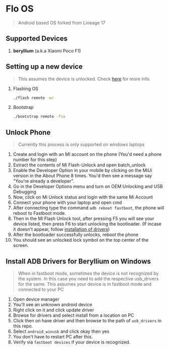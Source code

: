 # Flo OS
> Android based OS forked from Lineage 17
## Supported Devices
1. **beryllium** (a.k.a Xiaomi Poco F1)

## Setting up a new device
> This assumes the device is unlocked. Check [here](#unlock-phone) for more info.
1. Flashing OS
   
   ```bash
   ./flash remote -wr 
   ```
2. Bootstrap

   ```bash
   ./bootstrap remote -fsa 
   ```

## Unlock Phone
> Currently this process is only supported on windows laptops
1. Create and login with an MI account on the phone (You'd need a phone number for this step)
2. Extract the contents of Mi Flash-Unlock and open batch_unlock
3. Enable the Developer Option in your mobile by clicking on the MiUi version in the About Phone 8 times.
   You'd then see a message say "You're already a developer".
4. Go in the Developer Options menu and turn on OEM Unlocking and USB Debugging
5. Now, click on Mi Unlock status and login with the same Mi Account
6. Connect your phone with your laptop and open cmd
7. After connecting type the command `adb reboot fastboot`, the phone will reboot to Fastboot mode.
8. Then in the Mi Flash Unlock tool, after pressing F5 you will see your device listed, then press F6 to start unlocking the bootloader.
   (If incase it doesn't appear, follow [installation of drivers](#install-adb-drivers-for-beryllium-on-windows))
9. After the bootloader successfully unlocks, reboot the phone
10. You should see an unlocked lock symbol on the top center of the screen.

## Install ADB Drivers for Beryllium on Windows
> When in fastboot mode, sometimes the device is not recognized by the system.
> In this case you need to add the respective usb_drivers for the same.
> This assumes your device is in fastboot mode and connected to your PC
1. Open device manager
2. You'll see an unknown android device
3. Right click on it and click update driver
4. Browse for drivers and select install from a location on PC
5. Click then on have driver and then browse to the path of `usb_drivers` in this repo.
6. Select `android_winusb` and click okay then yes
7. You don't have to restart PC after this.
8. Verify via `fastboot devices` if your device is recognized.
